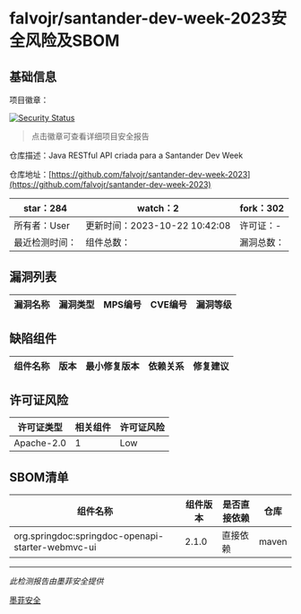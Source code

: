 # falvojr/santander-dev-week-2023安全风险及SBOM

## 基础信息

项目徽章：

[![Security Status](https://www.murphysec.com/platform3/v31/badge/1716515102823071744.svg)](https://www.murphysec.com/console/report/1716153222649479168/1716515102823071744)

> 点击徽章可查看详细项目安全报告

仓库描述：Java RESTful API criada para a Santander Dev Week

仓库地址：[https://github.com/falvojr/santander-dev-week-2023](https://github.com/falvojr/santander-dev-week-2023)

| star：284 | watch：2 | fork：302 |
| ----------- | -------------- | ------------ |
| 所有者：User | 更新时间：2023-10-22 10:42:08 | 许可证：- |
| 最近检测时间： | 组件总数： | 漏洞总数： |




## 漏洞列表

| 漏洞名称 | 漏洞类型 | MPS编号 | CVE编号 | 漏洞等级 |
| ------- | ------ | ------- | ------ | ----- |





## 缺陷组件

| 组件名称 | 版本 | 最小修复版本 | 依赖关系 | 修复建议 |
| -------- | ---- | ------------ | -------- | -------- |





## 许可证风险

| 许可证类型 | 相关组件 | 许可证风险 |
| ---------- | -------- | ---------- |
|Apache-2.0|1|Low|




## SBOM清单

| 组件名称 | 组件版本 | 是否直接依赖 | 仓库 |
| -------- | -------- | ------------ | ---- |
|org.springdoc:springdoc-openapi-starter-webmvc-ui|2.1.0|直接依赖|maven|


------

*此检测报告由墨菲安全提供*

[墨菲安全](www.murphysec.com)